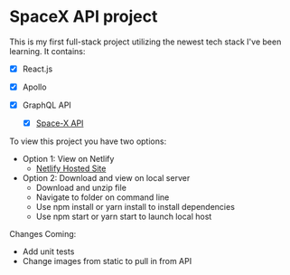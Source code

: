 # SpaceX API project

This is my first full-stack project utilizing the newest tech stack I've been learning. It contains:

- [x] React.js
- [x] Apollo
- [x] GraphQL API

  - [x] [Space-X API](https://api.spacex.land/graphql/)
  
To view this project you have two options:

- Option 1: View on Netlify
  - [Netlify Hosted Site](https://snazzy-space-swan.netlify.app)
- Option 2: Download and view on local server
  - Download and unzip file 
  - Navigate to folder on command line
  - Use npm install or yarn install to install dependencies
  - Use npm start or yarn start to launch local host


Changes Coming:
- Add unit tests
- Change images from static to pull in from API
